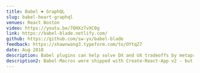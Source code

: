 ```yaml
---
title: Babel ❤️ GraphQL
slug: babel-heart-graphql
venues: React Boston
video: https://youtu.be/7OHXz7vXC0g
link: https://babel-blade.netlify.com/
github: https://github.com/sw-yx/babel-blade
feedback: https://shawnwang3.typeform.com/to/OYtqZ7
date: Aug 2018
description: Babel plugins can help solve DX and UX tradeoffs by metaprogramming to while delivering code that is why stop there? In this talk we explore how babel-blade solves the double declaration problem in all get started writing your first babel plugin!
description2: Babel-Macros were shipped with Create-React-App v2 - but what are they? What can you do with them? In this lightning talk we discuss how babel macros differ from plugins, and my recent work with babel-blade creating an inline GraphQL compiler that works with all React GraphQL clients.
---
```

